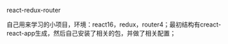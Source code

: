 react-redux-router

自己用来学习的小项目，环境：react16，redux，router4；最初结构有creact-react-app生成，然后自己安装了相关的包，并做了相关配置；
